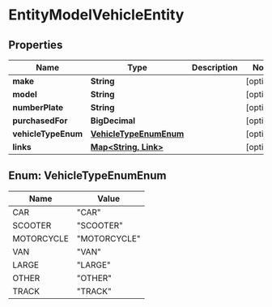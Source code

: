 

# EntityModelVehicleEntity

## Properties

Name | Type | Description | Notes
------------ | ------------- | ------------- | -------------
**make** | **String** |  |  [optional]
**model** | **String** |  |  [optional]
**numberPlate** | **String** |  |  [optional]
**purchasedFor** | **BigDecimal** |  |  [optional]
**vehicleTypeEnum** | [**VehicleTypeEnumEnum**](#VehicleTypeEnumEnum) |  |  [optional]
**links** | [**Map&lt;String, Link&gt;**](Link.md) |  |  [optional]



## Enum: VehicleTypeEnumEnum

Name | Value
---- | -----
CAR | &quot;CAR&quot;
SCOOTER | &quot;SCOOTER&quot;
MOTORCYCLE | &quot;MOTORCYCLE&quot;
VAN | &quot;VAN&quot;
LARGE | &quot;LARGE&quot;
OTHER | &quot;OTHER&quot;
TRACK | &quot;TRACK&quot;



